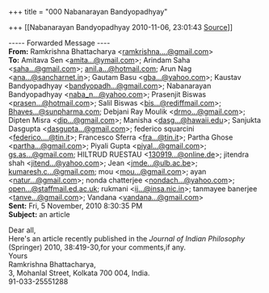 +++
title = "000 Nabanarayan Bandyopadhyay"

+++
[[Nabanarayan Bandyopadhyay	2010-11-06, 23:01:43 [Source](https://groups.google.com/g/bvparishat/c/NeEo2g0FC5A)]]



  

  

----- Forwarded Message ----  
**From:** Ramkrishna Bhattacharya \<[ramkrishna....@gmail.com]()\>  
**To:** Amitava Sen \<[amita...@ymail.com]()\>; Arindam Saha \<[saha...@gmail.com]()\>; [anil.a...@hotmail.com](); Arun Nag \<[ana...@sancharnet.in]()\>; Gautam Basu \<[gba...@yahoo.com]()\>; Kaustav Bandyopadhyay \<[bandyopadh...@gmail.com]()\>; Nabanarayan Bandyopadhyay \<[naba_n...@yahoo.com]()\>; Prasenjit Biswas \<[prasen...@hotmail.com]()\>; Salil Biswas \<[bis...@rediffmail.com]()\>; [Bhaves...@sunpharma.com](); Debjani Ray Moulik \<[drmo...@gmail.com]()\>; Dipten Misra \<[dip...@gmail.com]()\>; Manisha \<[dasg...@hawaii.edu]()\>; Sanjukta Dasgupta \<[dasgupta...@gmail.com]()\>; federico squarcini \<[federico....@tin.it]()\>; Francesco Sferra \<[fra...@tin.it]()\>; Partha Ghose \<[partha...@gmail.com]()\>; Piyali Gupta \<[piyal...@gmail.com]()\>; [gs.as...@gmail.com](); HILTRUD RUESTAU \<[130919...@online.de]()\>; jitendra shah \<[jitend...@yahoo.com]()\>; Jean \<[jmde...@ulb.ac.be]()\>; [kumaresh.c...@gmail.com](); mou \<[mou...@gmail.com]()\>; ayan \<[natur...@gmail.com]()\>; nonda chatterjee \<[nondach...@yahoo.com]()\>; [open...@staffmail.ed.ac.uk](); rukmani \<[ij...@insa.nic.in]()\>; tanmayee banerjee \<[tanve...@gmail.com]()\>; Vandana \<[vandana...@gmail.com]()\>  
**Sent:** Fri, 5 November, 2010 8:30:35 PM  
**Subject:** an article  
  
Dear all,  
Here's an article recently published in the *Journal of Indian Philosophy* (Springer) 2010, 38:419-30,for your comments,if any.  
Yours  
Ramkrishna Bhattacharya,  
3, Mohanlal Street, Kolkata 700 004, India.  
91-033-25551288  

  

